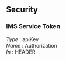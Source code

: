 
<a name="securityscheme"></a>
## Security

<a name="ims-service-token"></a>
### IMS Service Token
*Type* : apiKey  
*Name* : Authorization  
*In* : HEADER



